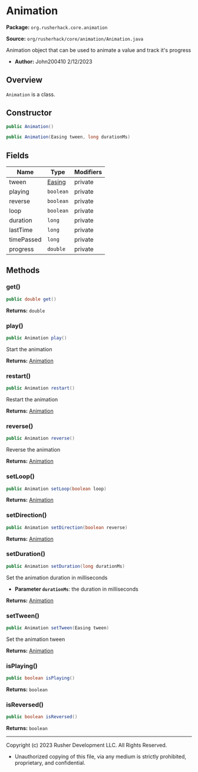 # Animation

**Package:** `org.rusherhack.core.animation`

**Source:** `org/rusherhack/core/animation/Animation.java`

Animation object that can be used to animate a value and track it's progress
* **Author:** John200410 2/12/2023



## Overview

`Animation` is a class.

## Constructor

```java
public Animation()
```

```java
public Animation(Easing tween, long durationMs)
```

## Fields

| Name | Type | Modifiers |
|------|------|----------|
| tween | [Easing](Easing.md) | private |
| playing | `boolean` | private |
| reverse | `boolean` | private |
| loop | `boolean` | private |
| duration | `long` | private |
| lastTime | `long` | private |
| timePassed | `long` | private |
| progress | `double` | private |


## Methods

### get()

```java
public double get()
```

**Returns:** `double`

### play()

```java
public Animation play()
```

Start the animation

**Returns:** [Animation](Animation.md)

### restart()

```java
public Animation restart()
```

Restart the animation

**Returns:** [Animation](Animation.md)

### reverse()

```java
public Animation reverse()
```

Reverse the animation

**Returns:** [Animation](Animation.md)

### setLoop()

```java
public Animation setLoop(boolean loop)
```

**Returns:** [Animation](Animation.md)

### setDirection()

```java
public Animation setDirection(boolean reverse)
```

**Returns:** [Animation](Animation.md)

### setDuration()

```java
public Animation setDuration(long durationMs)
```

Set the animation duration in milliseconds
* **Parameter `durationMs`**: the duration in milliseconds



**Returns:** [Animation](Animation.md)

### setTween()

```java
public Animation setTween(Easing tween)
```

Set the animation tween

**Returns:** [Animation](Animation.md)

### isPlaying()

```java
public boolean isPlaying()
```

**Returns:** `boolean`

### isReversed()

```java
public boolean isReversed()
```

**Returns:** `boolean`

---

Copyright (c) 2023 Rusher Development LLC. All Rights Reserved.
* Unauthorized copying of this file, via any medium is strictly prohibited, proprietary, and confidential.
